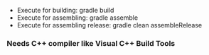 
- Execute for building: gradle build
- Execute for assembling: gradle assemble
- Execute for assembling release: gradle clean assembleRelease

### Needs C++ compiler like Visual C++ Build Tools 

